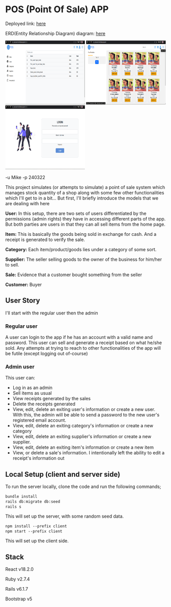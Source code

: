 # POS (Point Of Sale) APP
Deployed link: <a href='https://pos-project-rails.herokuapp.com/'>here</a>

ERD(Entity Relationship Diagram) diagram: <a href='https://drawsql.app/teams/admissions/diagrams/point-of-sale'>here</a>

<img src='./public/screenshot1.png' width='250px' height='200' alt='first screenshot'/>
<img src='./public/screenshot2.png' width='250px' height='200' alt='second screenshot'/>
<img src='./public/screenshot3.png' width='250px' height='200' alt='third screenshot'/>

-u Mike -p 240322

This project simulates (or attempts to simulate) a point of sale system which manages stock quantity of a shop along with some few other functionalities which I'll get to in a bit... But first, I'll briefly introduce the models that we are dealing with here

<strong>User:</strong> In this setup, there are two sets of users differentiated by the permissions (admin rights) they have in accessing different parts of the app. But both parties are users in that they can all sell items from the home page.

<strong>Item:</strong> This is basically the goods being sold in exchange for cash. And a receipt is generated to verify the sale.

<strong>Category:</strong> Each item/product/goods lies under a category of some sort.

<strong>Supplier:</strong> The seller selling goods to the owner of the business for him/her to sell.

<strong>Sale:</strong> Evidence that a customer bought something from the seller

<strong>Customer:</strong> Buyer

## User Story
I'll start with the regular user then the admin

### Regular user
A user can login to the app if he has an account with a valid name and password.
This user can sell and generate a receipt based on what he/she sold.
Any attempts at trying to reach to other functionalities of the app will be futile (except logging out of-course)

### Admin user
This user can:
* Log in as an admin
* Sell items as usual
* View receipts generated by the sales
* Delete the receipts generated
* View, edit, delete an exiting user's information or create a new user. With this, the admin will be able to send a password to the new user's registered email account.
* View, edit, delete an exiting category's information or create a new category
* View, edit, delete an exiting supplier's information or create a new supplier.
* View, edit, delete an exiting item's information or create a new item
* View, or delete a sale's information. I intentionally left the ability to edit a receipt's information out
### 

## Local Setup (client and server side)
To run the server locally, clone the code and run the following commands;
```
bundle install
rails db:migrate db:seed
rails s
```
This will set up the server, with some random seed data.

```
npm install --prefix client
npm start --prefix client
```
This will set up the client side.

## Stack
React v18.2.0

Ruby v2.7.4

Rails v6.1.7

Bootstrap v5
